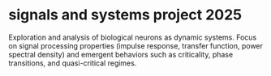 # signals and systems project 2025
Exploration and analysis of biological neurons as dynamic systems. Focus on signal processing properties (impulse response, transfer function, power spectral density) and emergent behaviors such as criticality, phase transitions, and quasi-critical regimes.

